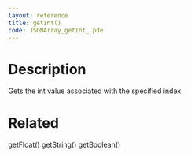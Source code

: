 ```yaml
---
layout: reference
title: getInt()
code: JSONArray_getInt_.pde
---
```


# Description

Gets the int value associated with the specified index.

# Related

getFloat()
getString()
getBoolean()

